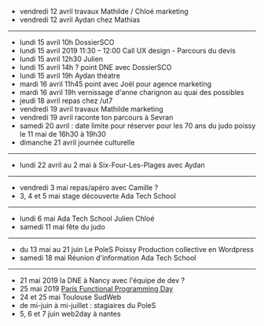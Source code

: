- vendredi 12 avril travaux Mathilde / Chloé marketing
- vendredi 12 avril Aydan chez Mathias
---
- lundi 15 avril 10h DossierSCO
- lundi 15 avril 2019 11:30 – 12:00  Call UX design - Parcours du devis
- lundi 15 avril 12h30 Julien
- lundi 15 avril 14h ? point DNE avec DossierSCO
- lundi 15 avril 19h Aydan théatre
- mardi 16 avril 11h45 point avec Joël pour agence marketing
- mardi 16 avril 19h vernissage d'anne charignon au quai des possibles
- jeudi 18 avril repas chez /ut7
- vendredi 19 avril travaux Mathilde marketing
- vendredi 19 avril raconte ton parcours à Sevran
- samedi 20 avril : date limite pour réserver pour les 70 ans du judo poissy le 11 mai de 16h30 à 19h30
- dimanche 21 avril journée culturelle
---
- lundi 22 avril au 2 mai à Six-Four-Les-Plages avec Aydan
---
- vendredi 3 mai repas/apéro avec Camille ?
- 3, 4 et 5 mai stage découverte Ada Tech School
---
- lundi 6 mai Ada Tech School Julien Chloé
- samedi 11 mai fête du judo
---
- du 13 mai au 21 juin Le PoleS Poissy  Production collective en Wordpress
- samedi 18 mai Réunion d'information Ada Tech School
---
- 21 mai 2019 la DNE à Nancy avec l'équipe de dev ?
- 25 mai 2019 [Paris Functional Programming Day](http://fpday.org/)
- 24 et 25 mai Toulouse SudWeb
- de mi-juin à mi-juillet : stagiaires du PoleS
- 5, 6 et 7 juin web2day à nantes
